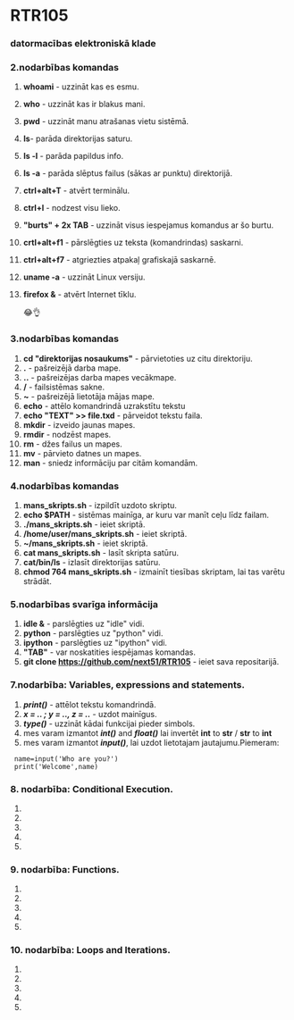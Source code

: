 # RTR105
### datormacības elektroniskā klade
### 2.nodarbības komandas
1. **whoami** - uzzināt kas es esmu.
2. **who** - uzzināt kas ir blakus mani.
3. **pwd** - uzzināt manu atrašanas vietu sistēmā.
4. **ls**- parāda direktorijas saturu.
5. **ls -l** - parāda papildus info.
6. **ls -a** - parāda slēptus failus (sākas ar punktu) direktorijā.
7. **ctrl+alt+T** - atvērt terminālu.
8. **ctrl+l** - nodzest visu lieko.
9. **"burts" + 2x TAB** - uzzināt visus iespejamus komandus ar šo burtu.
10. **crtl+alt+f1** - pārslēgties uz teksta (komandrindas) saskarni.
11. **ctrl+alt+f7** - atgriezties atpakaļ grafiskajā saskarnē.
12. **uname -a** - uzzināt Linux versiju.
13. **firefox &** - atvērt Internet tīklu.

     :joy::ok_hand:
     
### 3.nodarbības komandas
1. **cd "direktorijas nosaukums"** - pārvietoties uz citu direktoriju.
2. **.** - pašreizējā darba mape.
3. **..** - pašreizējas darba mapes vecākmape.
4. **/** - failsistēmas sakne.
5. **~** - pašreizējā lietotāja mājas mape.
6. **echo** - attēlo komandrindā uzrakstītu tekstu
7. **echo "TEXT" >> file.txd** - pārveidot tekstu faila.
7. **mkdir** - izveido jaunas mapes.
8. **rmdir** - nodzēst mapes.
9. **rm** - džes failus un mapes.
10. **mv** - pārvieto datnes un mapes.
11. **man** - sniedz informāciju par citām komandām.

### 4.nodarbības komandas
1. **mans_skripts.sh** - izpildīt uzdoto skriptu.
2. **echo $PATH** - sistēmas mainīga, ar kuru var manīt ceļu līdz failam.
3. **./mans_skripts.sh** - ieiet skriptā.
4. **/home/user/mans_skripts.sh** - ieiet skriptā.
5. **~/mans_skripts.sh** - ieiet skriptā.
5. **cat mans_skripts.sh** - lasīt skripta satūru.
6. **cat/bin/ls** - izlasīt direktorijas satūru.
7. **chmod 764 mans_skripts.sh** - izmainīt tiesības skriptam, lai tas varētu strādāt.

### 5.nodarbības svarīga informācija
1. **idle &** - parslēgties uz "idle" vidi.
2. **python** - parslēgties uz "python" vidi.
3. **ipython** - parslēgties uz "ipython" vidi.
4. **"TAB"** - var noskatities iespējamas komandas.
5. **git clone https://github.com/next51/RTR105** - ieiet sava repositarijā.

### 7.nodarbība: Variables, expressions and statements.
1. **_print()_** - attēlot tekstu komandrindā.
2. **_x = .. ; y = .., z = .._** - uzdot mainīgus.
3. **_type()_** - uzzināt kādai funkcijai pieder simbols.
4. mes varam izmantot **_int()_** and **_float()_** lai invertēt **int** to **str** / **str** to **int** 
5. mes varam izmantot **_input()_**, lai uzdot lietotajam jautajumu.Piemeram:
~~~
 name=input('Who are you?')
 print('Welcome',name)
~~~
### 8. nodarbība: Conditional Execution.
1.
2.
3.
4.
5.

### 9. nodarbība: Functions.
1.
2.
3.
4.
5.

### 10. nodarbība: Loops and Iterations.
1.
2.
3.
4.
5.
